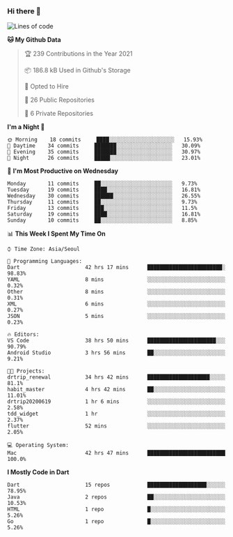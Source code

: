 ### Hi there 👋

<!--
**ska2519/ska2519** is a ✨ _special_ ✨ repository because its `README.md` (this file) appears on your GitHub profile.

Here are some ideas to get you started:

- 🔭 I’m currently working on ...
- 🌱 I’m currently learning ...
- 👯 I’m looking to collaborate on ...
- 🤔 I’m looking for help with ...
- 💬 Ask me about ...
- 📫 How to reach me: ...
- 😄 Pronouns: ...
- ⚡ Fun fact: ...
-->

<!--START_SECTION:waka-->
![Lines of code](https://img.shields.io/badge/From%20Hello%20World%20I%27ve%20Written-429799%20lines%20of%20code-blue)

**🐱 My Github Data** 

> 🏆 239 Contributions in the Year 2021
 > 
> 📦 186.8 kB Used in Github's Storage 
 > 
> 💼 Opted to Hire
 > 
> 📜 26 Public Repositories 
 > 
> 🔑 6 Private Repositories  
 > 
**I'm a Night 🦉** 

```text
🌞 Morning    18 commits     ████░░░░░░░░░░░░░░░░░░░░░   15.93% 
🌆 Daytime    34 commits     ███████░░░░░░░░░░░░░░░░░░   30.09% 
🌃 Evening    35 commits     ███████░░░░░░░░░░░░░░░░░░   30.97% 
🌙 Night      26 commits     █████░░░░░░░░░░░░░░░░░░░░   23.01%

```
📅 **I'm Most Productive on Wednesday** 

```text
Monday       11 commits     ██░░░░░░░░░░░░░░░░░░░░░░░   9.73% 
Tuesday      19 commits     ████░░░░░░░░░░░░░░░░░░░░░   16.81% 
Wednesday    30 commits     ██████░░░░░░░░░░░░░░░░░░░   26.55% 
Thursday     11 commits     ██░░░░░░░░░░░░░░░░░░░░░░░   9.73% 
Friday       13 commits     ███░░░░░░░░░░░░░░░░░░░░░░   11.5% 
Saturday     19 commits     ████░░░░░░░░░░░░░░░░░░░░░   16.81% 
Sunday       10 commits     ██░░░░░░░░░░░░░░░░░░░░░░░   8.85%

```


📊 **This Week I Spent My Time On** 

```text
⌚︎ Time Zone: Asia/Seoul

💬 Programming Languages: 
Dart                     42 hrs 17 mins      ████████████████████████░   98.83% 
YAML                     8 mins              ░░░░░░░░░░░░░░░░░░░░░░░░░   0.32% 
Other                    8 mins              ░░░░░░░░░░░░░░░░░░░░░░░░░   0.31% 
XML                      6 mins              ░░░░░░░░░░░░░░░░░░░░░░░░░   0.27% 
JSON                     5 mins              ░░░░░░░░░░░░░░░░░░░░░░░░░   0.23%

🔥 Editors: 
VS Code                  38 hrs 50 mins      ██████████████████████░░░   90.79% 
Android Studio           3 hrs 56 mins       ██░░░░░░░░░░░░░░░░░░░░░░░   9.21%

🐱‍💻 Projects: 
drtrip_renewal           34 hrs 42 mins      ████████████████████░░░░░   81.1% 
habit_master             4 hrs 42 mins       ██░░░░░░░░░░░░░░░░░░░░░░░   11.01% 
drtrip20200619           1 hr 6 mins         ░░░░░░░░░░░░░░░░░░░░░░░░░   2.58% 
tdd_widget               1 hr                ░░░░░░░░░░░░░░░░░░░░░░░░░   2.37% 
flutter                  52 mins             ░░░░░░░░░░░░░░░░░░░░░░░░░   2.05%

💻 Operating System: 
Mac                      42 hrs 47 mins      █████████████████████████   100.0%

```

**I Mostly Code in Dart** 

```text
Dart                     15 repos            ███████████████████░░░░░░   78.95% 
Java                     2 repos             ██░░░░░░░░░░░░░░░░░░░░░░░   10.53% 
HTML                     1 repo              █░░░░░░░░░░░░░░░░░░░░░░░░   5.26% 
Go                       1 repo              █░░░░░░░░░░░░░░░░░░░░░░░░   5.26%

```



<!--END_SECTION:waka-->


